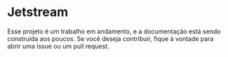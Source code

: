 # Jetstream 

Esse projeto é um trabalho em andamento, e a documentação está sendo construída aos poucos. Se você deseja contribuir, fique à vontade para abrir uma issue ou um pull request.